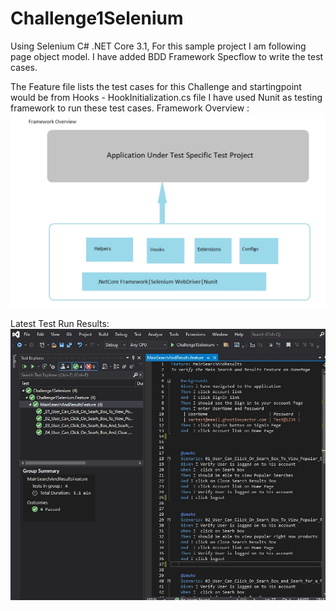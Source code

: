 # Challenge1Selenium

Using Selenium C# .NET Core 3.1, For this sample project I am following page object model.
I have added BDD Framework Specflow to write the test cases. 

The Feature file lists the test cases for this Challenge and startingpoint would be from Hooks - HookInitialization.cs file
I have used Nunit as testing framework to run these test cases. 
Framework Overview : 
![Image](https://github.com/rakeshghandham/Challenge1Selenium/blob/master/Framwork%20Overview.jpg)

Latest Test Run Results: 
![Image](https://github.com/rakeshghandham/Challenge1Selenium/blob/master/2021-07-05%2011_43_30-Window.jpg)
